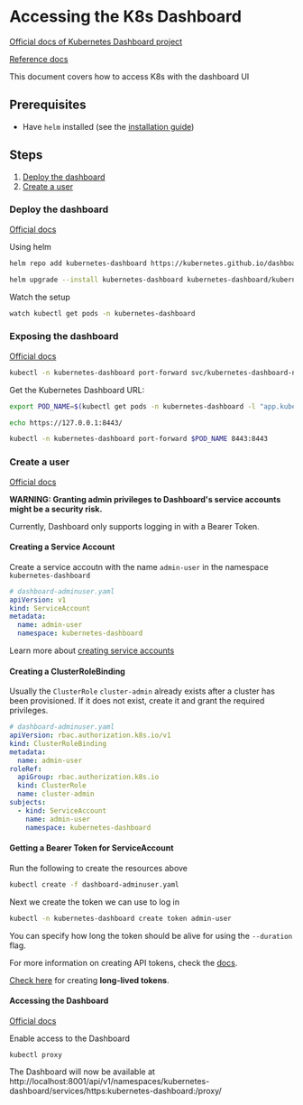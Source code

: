 # Accessing the K8s Dashboard

[Official docs of Kubernetes Dashboard project](https://github.com/kubernetes/dashboard)

[Reference docs](https://kubernetes.io/docs/tasks/access-application-cluster/web-ui-dashboard/)

This document covers how to access K8s with the dashboard UI

## Prerequisites

- Have `helm` installed (see the [installation guide](https://helm.sh/docs/intro/install))

## Steps

1. [Deploy the dashboard](#deploy-the-dashboard)
2. [Create a user](#create-a-user)

### Deploy the dashboard

[Official docs](https://artifacthub.io/packages/helm/k8s-dashboard/kubernetes-dashboard#installing-the-chart)

Using helm

```bash
helm repo add kubernetes-dashboard https://kubernetes.github.io/dashboard/

helm upgrade --install kubernetes-dashboard kubernetes-dashboard/kubernetes-dashboard --create-namespace --namespace kubernetes-dashboard
```

Watch the setup

```bash
watch kubectl get pods -n kubernetes-dashboard
```

### Exposing the dashboard

[Official docs](https://github.com/kubernetes/dashboard/blob/master/docs/user/accessing-dashboard/README.md)

```bash
kubectl -n kubernetes-dashboard port-forward svc/kubernetes-dashboard-nginx-controller 8443:443
```

Get the Kubernetes Dashboard URL:

```bash
export POD_NAME=$(kubectl get pods -n kubernetes-dashboard -l "app.kubernetes.io/name=kubernetes-dashboard,app.kubernetes.io/instance=kubernetes-dashboard" -o jsonpath="{.items[0].metadata.name}")

echo https://127.0.0.1:8443/

kubectl -n kubernetes-dashboard port-forward $POD_NAME 8443:8443
```

### Create a user

[Official docs](https://kubernetes.io/docs/tasks/access-application-cluster/web-ui-dashboard/#accessing-the-dashboard-ui)

**WARNING: Granting admin privileges to Dashboard's service accounts might be a security risk.**

Currently, Dashboard only supports logging in with a Bearer Token.

#### Creating a Service Account

Create a service accoutn with the name `admin-user` in the namespace `kubernetes-dashboard`

```yaml
# dashboard-adminuser.yaml
apiVersion: v1
kind: ServiceAccount
metadata:
  name: admin-user
  namespace: kubernetes-dashboard
```

Learn more about [creating service accounts](https://kubernetes.io/docs/tasks/configure-pod-container/configure-service-account)

#### Creating a ClusterRoleBinding

Usually the `ClusterRole` `cluster-admin` already exists after a cluster has been provisioned. If it does not exist, create it and grant the required privileges.

```yaml
# dashboard-adminuser.yaml
apiVersion: rbac.authorization.k8s.io/v1
kind: ClusterRoleBinding
metadata:
  name: admin-user
roleRef:
  apiGroup: rbac.authorization.k8s.io
  kind: ClusterRole
  name: cluster-admin
subjects:
  - kind: ServiceAccount
    name: admin-user
    namespace: kubernetes-dashboard
```

#### Getting a Bearer Token for ServiceAccount

Run the following to create the resources above

```bash
kubectl create -f dashboard-adminuser.yaml
```

Next we create the token we can use to log in

```bash
kubectl -n kubernetes-dashboard create token admin-user
```

You can specify how long the token should be alive for using the `--duration` flag.

For more information on creating API tokens, check the [docs](https://kubernetes.io/docs/tasks/configure-pod-container/configure-service-account/#manually-create-an-api-token-for-a-serviceaccount).

[Check here](https://kubernetes.io/docs/tasks/configure-pod-container/configure-service-account) for creating **long-lived tokens**.

#### Accessing the Dashboard

[Official docs](https://kubernetes.io/docs/tasks/configure-pod-container/configure-service-account)

Enable access to the Dashboard

```
kubectl proxy
```

The Dashboard will now be available at http://localhost:8001/api/v1/namespaces/kubernetes-dashboard/services/https:kubernetes-dashboard:/proxy/
